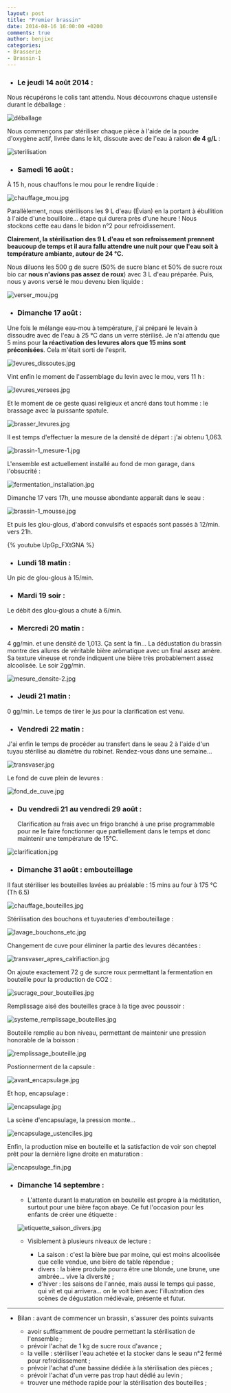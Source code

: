 ```yaml
---
layout: post
title: "Premier brassin"
date: 2014-08-16 16:00:00 +0200
comments: true
author: benjixc
categories: 
- Brasserie
- Brassin-1
---
```



* ### Le jeudi 14 août 2014 : ### 

Nous récupérons le colis tant attendu. Nous découvrons chaque ustensile durant le déballage :

![déballage](/images/brassin1/debalage.jpg)

Nous commençons par stériliser chaque pièce à l'aide de la poudre d'oxygène actif, livrée dans le kit, dissoute avec de l'eau à raison **de 4 g/L** :

![sterilisation](/images/brassin1/sterilisation.jpg)

*  ### Samedi 16 août :  ### 

À 15 h, nous chauffons le mou pour le rendre liquide :

![chauffage_mou.jpg](/images/brassin1/chauffage_mou.jpg)

Parallèlement, nous stérilisons les 9 L d'eau (Évian) en la portant à ébullition à l'aide d'une bouilloire... étape qui durera près d'une heure !
Nous stockons cette eau dans le bidon n°2 pour refroidissement.

**Clairement, la stérilisation des 9 L d'eau et son refroissement prennent beaucoup de temps et il aura fallu attendre une nuit pour que l'eau soit à température ambiante, autour de 24 °C.**

Nous diluons les 500 g de sucre (50% de sucre blanc et 50% de sucre roux bio car **nous n'avions pas assez de roux**) avec 3 L d'eau préparée. Puis, nous y avons versé le mou devenu bien liquide :

![verser_mou.jpg](/images/brassin1/verser_mou.jpg)

*  ### Dimanche 17 août : ### 

Une fois le mélange eau-mou à température, j'ai préparé le levain à dissoudre avec de l'eau à 25 °C dans un verre stérilisé. Je n'ai attendu que 5 mins pour **la réactivation des levures alors que 15 mins sont préconisées**. Cela m'était sorti de l'esprit.


![levures_dissoutes.jpg](/images/brassin1/levures_dissoutes.jpg)

Vint enfin le moment de l'assemblage du levin avec le mou, vers 11 h :

![levures_versees.jpg](/images/brassin1/levures_versees.jpg)

Et le moment de ce geste quasi religieux et ancré dans tout homme : le brassage avec la puissante spatule.

![brasser_levures.jpg](/images/brassin1/brasser_levures.jpg)

Il est temps d'effectuer la mesure de la densité de départ : j'ai obtenu 1,063.

![brassin-1_mesure-1.jpg](/images/brassin1/brassin-1_mesure-1.jpg)

L'ensemble est actuellement installé au fond de mon garage, dans l'obsucrité :

![fermentation_installation.jpg](/images/brassin1/fermentation_installation.jpg)

Dimanche 17 vers 17h, une mousse abondante apparaît dans le seau :

![brassin-1_mousse.jpg](/images/brassin1/brassin-1_mousse.jpg)

Et puis les glou-glous, d'abord convulsifs et espacés sont passés à 12/min. vers 21h.

{% youtube  UpGp_FXtGNA %}

*  ### Lundi 18 matin : ### 

Un pic de glou-glous à 15/min.

*  ### Mardi 19 soir : ### 

Le débit des glou-glous a chuté à 6/min.

*  ### Mercredi 20 matin : ### 

4 gg/min. et une densité de 1,013. Ça sent la fin...
La dédustation du brassin montre des allures de véritable bière arômatique avec un final assez amère. Sa texture vineuse et ronde indiquent une bière très probablement assez alcoolisée. Le soir 2gg/min.

![mesure_densite-2.jpg](/images/brassin1/mesure_densite-2.jpg)

*  ### Jeudi 21 matin : ### 

0 gg/min. Le temps de tirer le jus pour la clarification est venu.

*  ### Vendredi 22 matin : ### 

J'ai enfin le temps de procéder au transfert dans le seau 2 à l'aide d'un tuyau stérilisé au diamètre du robinet. Rendez-vous dans une semaine...

![transvaser.jpg](/images/brassin1/transvaser.jpg)

Le fond de cuve plein de levures :

![fond_de_cuve.jpg](/images/brassin1/fond_de_cuve.jpg)

* ### Du vendredi 21 au vendredi 29 août : ###
  Clarification au frais avec un frigo branché à une prise programmable pour ne le faire fonctionner que partiellement dans le temps et donc maintenir une température de 15°C.

![clarification.jpg](/images/brassin1/clarification.jpg)



* ### Dimanche 31 août : embouteillage ###

Il faut stériliser les bouteilles lavées au préalable : 15 mins au four à 175 °C (Th 6.5)

![chauffage_bouteilles.jpg](/images/brassin1/chauffage_bouteilles.jpg)

Stérilisation des bouchons et tuyauteries d'embouteillage :

![lavage_bouchons_etc.jpg](/images/brassin1/lavage_bouchons_etc.jpg)

Changement de cuve pour éliminer la partie des levures décantées :

![transvaser_apres_calrifiaction.jpg](/images/brassin1/transvaser_apres_calrifiaction.jpg)

On ajoute exactement 72 g de surcre roux permettant la fermentation en bouteille pour la production de CO2 :

![sucrage_pour_bouteilles.jpg](/images/brassin1/sucrage_pour_bouteilles.jpg)

Remplissage aisé des bouteilles grace à la tige avec poussoir :

![systeme_remplissage_bouteilles.jpg](/images/brassin1/systeme_remplissage_bouteilles.jpg)

Bouteille remplie au bon niveau, permettant de maintenir une pression honorable de la boisson :

![remplissage_bouteille.jpg](/images/brassin1/remplissage_bouteille.jpg)

Postionnerment de la capsule :

![avant_encapsulage.jpg](/images/brassin1/avant_encapsulage.jpg)

Et hop, encapsulage :

![encapsulage.jpg](/images/brassin1/encapsulage.jpg)

La scène d'encapsulage, la pression monte...

![encapsulage_ustenciles.jpg](/images/brassin1/encapsulage_ustenciles.jpg)

Enfin, la production mise en bouteille et la satisfaction de voir son cheptel prêt pour la dernière ligne droite en maturation :

![encapsulage_fin.jpg](/images/brassin1/encapsulage_fin.jpg)

*  ### Dimanche 14 septembre : ### 
    * L'attente durant la maturation en bouteille est propre à la méditation, surtout pour une bière façon abaye. Ce fut l'occasion pour les enfants de créer une étiquette :

    ![etiquette_saison_divers.jpg](/images/brassin1/etiquette_saison_divers.jpg)

   * Visiblement à plusieurs niveaux de lecture :

       - La saison : c'est la bière bue par moine, qui est moins alcoolisée que celle vendue, une bière de table répendue ;
       - divers : la bière produite pourra être une blonde, une brune, une ambrée... vive la diversité ;
       - d'hiver : les saisons de l'année, mais aussi le temps qui passe, qui vit et qui arrivera... on le voit bien avec l'illustration des scènes de dégustation médiévale, présente et futur.

* * * *

* Bilan : avant de commencer un brassin, s'assurer des points suivants

    * avoir suffisamment de poudre permettant la stérilisation de l'ensemble ;
    * prévoir l'achat de 1 kg de sucre roux d'avance ;
    * la veille : stériliser l'eau achetée et la stocker dans le seau n°2 fermé pour refroidissement ;
    * prévoir l'achat d'une bassine dédiée à la stérilisation des pièces ;
    * prévoir l'achat d'un verre pas trop haut dédié au levin ;
    * trouver une méthode rapide pour la stérilisation des bouteilles ;

